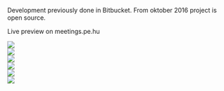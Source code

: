 Development previously done in Bitbucket. From oktober 2016 project is open source. 

Live preview on meetings.pe.hu

<img src="http://i.imgur.com/0uFPotO.jpg"/><br />
<img src="http://i.imgur.com/XCOhdJa.jpg"/><br />
<img src="http://i.imgur.com/NqZPn4D.jpg"/><br />
<img src="http://i.imgur.com/0MFeQP7.jpg"/><br />
<img src="http://i.imgur.com/eXjWJaJ.jpg"/><br />
<img src="http://i.imgur.com/VfC8tpa.jpg"/><br />